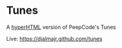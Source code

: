 # Tunes

A [hyperHTML](https://viperhtml.js.org/hyper.html) version of PeepCode's Tunes

Live: https://djalmajr.github.com/tunes
